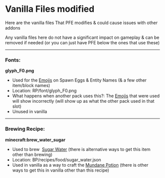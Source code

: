 # Vanilla Files modified

Here are the vanilla files That PFE modifies & could cause issues with other addons

Any vanilla files here do not have a significant impact on gameplay & can be removed if needed (or you can just have PFE below the ones that use these)

***

### Fonts:

**glyph\_F0.png**

* Used for the [Emojis](emojis.md) on Spawn Eggs & Entity Names (& a few other item/block names)
* Location: RP/font/glyph\_F0.png
* What happens when another pack uses this?: The [Emojis](emojis.md) that were used will show incorrectly (will show up as what the other pack used in that slot)
* Unused in vanilla

***

### Brewing Recipe:

**minecraft:brew\_water\_sugar**

* Used to brew <img src="https://github.com/user-attachments/assets/81d985f3-0c44-468e-ba2e-65c26664b823" alt="" data-size="line"> [Sugar Water](../items/foods/sugar-water.md) (there is alternative ways to get this item other than brewing)
* Location: BP/recipes/food/sugar\_water.json
* Used in vanilla as a way to craft the [Mundane Potion](https://minecraft.wiki/w/Potion#Base_potions) (there is other ways to get this in vanilla other than this recipe)

